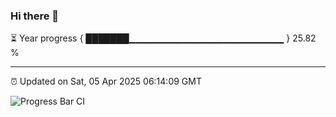 ### Hi there 👋

⏳ Year progress { ███████▁▁▁▁▁▁▁▁▁▁▁▁▁▁▁▁▁▁▁▁▁▁▁ } 25.82 %

---

⏰ Updated on Sat, 05 Apr 2025 06:14:09 GMT

![Progress Bar CI](https://github.com/Shyam-Makwana/GitHub-Actions-Demo/workflows/Progress%20Bar%20CI/badge.svg)
